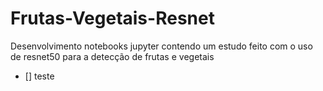 # Frutas-Vegetais-Resnet
Desenvolvimento notebooks jupyter contendo um estudo feito com o uso de resnet50 para a detecção de frutas e vegetais
- [] teste
